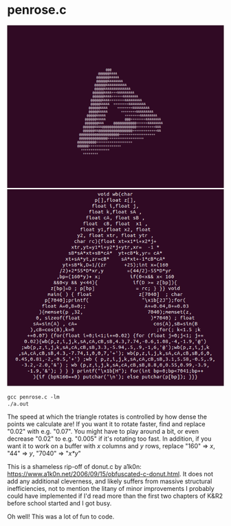 # penrose.c
<img src="img/demo.gif" width="600" />
<img src="img/code.PNG" width="600" />

```
gcc penrose.c -lm
./a.out
```
The speed at which the triangle rotates is controlled by how dense the points we calculate are! If you want it to rotate faster, find and replace "0.02" with e.g. "0.07". You might have to play around a bit, or even decrease "0.02" to e.g. "0.005" if it's rotating too fast. In addition, if you want it to work on a buffer with *x* columns and *y* rows, replace "160" => *x*, "44" => *y*, "7040" => "*x\*y*"

This is a shameless rip-off of donut.c by a1k0n: https://www.a1k0n.net/2006/09/15/obfuscated-c-donut.html. It does not add any additional cleverness, and likely suffers from massive structural inefficiencies, not to mention the litany of minor improvements I probably could have implemented if I'd read more than the first two chapters of K&R2 before school started and I got busy.

Oh well! This was a lot of fun to code.
